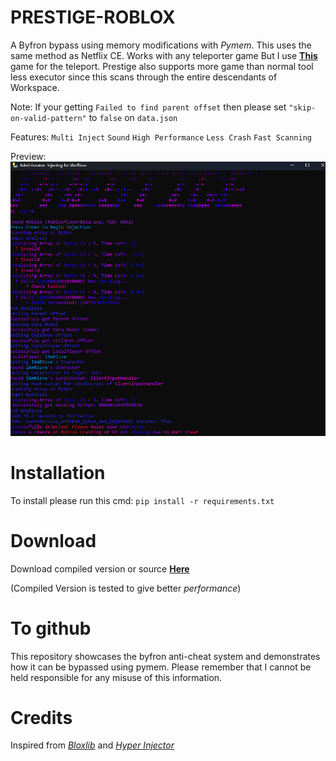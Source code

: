 # PRESTIGE-ROBLOX
A Byfron bypass using memory modifications with *Pymem*.
This uses the same method as Netflix CE. Works with any teleporter game But I use
[**This**](https://www.roblox.com/games/16138148062/) game for the teleport.
Prestige also supports more game than normal tool less executor since this scans through the entire descendants of Workspace.

Note: If your getting ``Failed to find parent offset`` then please set `"skip-on-valid-pattern"` to `false` on ``data.json``

Features:
`Multi Inject`
`Sound`
`High Performance`
`Less Crash`
`Fast Scanning`

Preview:
![preview](https://github.com/Riz-ve/Prestige-Roblox/blob/main/Screenshot%202024-04-22%20195231.png)

# Installation
To install please run this cmd:
`pip install -r requirements.txt`

# Download
Download compiled version or source [**Here**](https://github.com/Riz-ve/Prestige-Roblox/releases/tag/Prestige)

(Compiled Version is tested to give better *performance*)

# To github
This repository showcases the byfron anti-cheat system and demonstrates how it can be bypassed using pymem. Please remember that I cannot be held responsible for any misuse of this information.

# Credits
Inspired from [*Bloxlib*](https://github.com/ElCapor/bloxlib) and [*Hyper Injector*](https://github.com/justDarian/hyperinjector)
